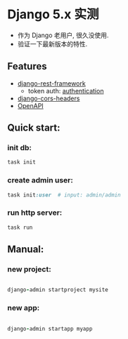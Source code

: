 # Django 5.x 实测

- 作为 Django 老用户, 很久没使用.
- 验证一下最新版本的特性.

## Features

- [django-rest-framework](https://www.django-rest-framework.org/tutorial/quickstart/)
    - token auth: [authentication](https://www.django-rest-framework.org/api-guide/authentication/)
- [django-cors-headers](https://github.com/adamchainz/django-cors-headers)
- [OpenAPI](https://github.com/tfranzel/drf-spectacular/)

## Quick start:

### init db:

```ruby
task init
```

### create admin user:

```ruby
task init:user  # input: admin/admin
```

### run http server:

```ruby
task run
```

## Manual:

### new project:

```ruby

django-admin startproject mysite
```

### new app:

```ruby

django-admin startapp myapp
```